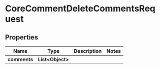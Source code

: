 

# CoreCommentDeleteCommentsRequest


## Properties

| Name | Type | Description | Notes |
|------------ | ------------- | ------------- | -------------|
|**comments** | **List&lt;Object&gt;** |  |  |



